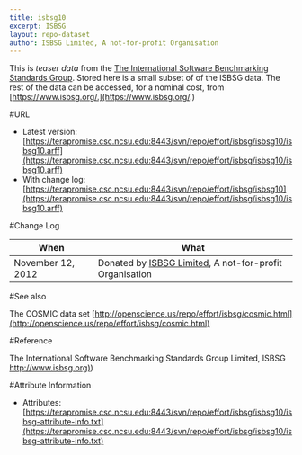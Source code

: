 ```yaml
---
title: isbsg10
excerpt: ISBSG
layout: repo-dataset
author: ISBSG Limited, A not-for-profit Organisation
---
```



This is _teaser data_ from the [The International Software Benchmarking Standards Group](https://www.isbsg.org/). Stored here is a small subset of of
the ISBSG data. The rest of the data can be accessed, for a nominal
cost, from [https://www.isbsg.org/.](https://www.isbsg.org/.)

#URL

  * Latest version: [https://terapromise.csc.ncsu.edu:8443/svn/repo/effort/isbsg/isbsg10/isbsg10.arff](https://terapromise.csc.ncsu.edu:8443/svn/repo/effort/isbsg/isbsg10/isbsg10.arff)
  * With change log: [https://terapromise.csc.ncsu.edu:8443/svn/repo/effort/isbsg/isbsg10](https://terapromise.csc.ncsu.edu:8443/svn/repo/effort/isbsg/isbsg10/isbsg10.arff)

#Change Log

When | What
---- | ----
November 12, 2012 | Donated by [ISBSG Limited](/repo/people/data-donors/promise3.html), A not-for-profit Organisation

#See also

The COSMIC data set [http://openscience.us/repo/effort/isbsg/cosmic.html](http://openscience.us/repo/effort/isbsg/cosmic.html)

#Reference

 The International Software Benchmarking Standards Group Limited, ISBSG [http://www.isbsg.org)](http://www.isbsg.org))
 
#Attribute Information

 * Attributes: [https://terapromise.csc.ncsu.edu:8443/svn/repo/effort/isbsg/isbsg10/isbsg-attribute-info.txt](https://terapromise.csc.ncsu.edu:8443/svn/repo/effort/isbsg/isbsg10/isbsg-attribute-info.txt)
